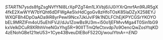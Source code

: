 $START$N7ysds8fgZsgNVfYNl8LrXpPZgT4m1LXVbj6/iJ0iYXrQmrfAn9RJR5gX4fkE2XwWYW7bYQht6dDFWgAe5IxHdCgoGv8zHfoTOsK85laDZyX258EYJWXQFBh4DpOaADa9iR8yrPewI9Ncx7JklJvIF9k1NDLFChEjKPYCGSrYKOYObEL9MRZlFm4oU5uEhlFVJ//dJu1ZowBs9U3m+i50o1jEFMvvMga4T0Sin1bG9kxVelkDCuR9XRhhVneNGxYhg5R+90IITTmQfeCtxvdp7o9OencQwZosYtqKD4zENohGBe121teU53+1Cye43BveuDIEBoF522Oj/wouIYtnA==$END$